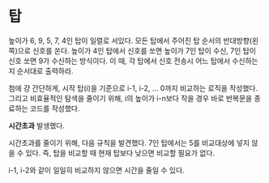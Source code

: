 # 탑

높이가 6, 9, 5, 7, 4인 탑이 일렬로 서있다. 모든 탑에서 주어진 탑 순서의 반대방향(왼쪽)으로 신호를 쏜다. 높이가 4인 탑에서 신호를 쏘면 높이가 7인 탑이 수신, 7인 탑이 신호 쏘면 9가 수신하는 방식이다. 이 때, 각 탑에서 신호 전송시 어느 탑에서 수신하는지 순서대로 출력하라.

첨에 걍 간단하게, 시작 탑(i)을 기준으로 i-1, i-2, ... 0까지 비교하는 로직을 작성했다. 그리고 비효율적인 탐색을 줄이기 위해, i의 높이가 i-n보다 작을 경우 바로 반복문을 종료하는 코드를 작성했다.

**시간초과** 발생했다.

시간초과를 줄이기 위해, 다음 규칙을 발견했다. 7인 탑에서는 5를 비교대상에 넣지 않을 수 있다. 즉, 탑을 비교할 때 현재 탑보다 낮으면 비교할 필요가 없다.

i-1, i-2와 같이 일일히 비교하지 않으면 시간을 줄일 수 있다.

